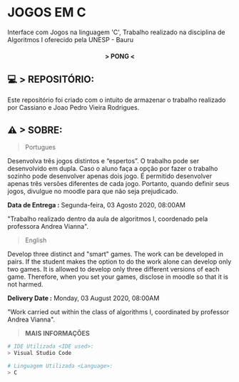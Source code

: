 # JOGOS EM C
Interface com Jogos na linguagem 'C', Trabalho realizado na disciplina de Algoritmos I oferecido pela UNESP - Bauru
<h4 align="center"> 
	  > PONG < 
</h4>

## 💻 > REPOSITÓRIO:

Este repositório foi criado com o intuito de armazenar o trabalho realizado por Cassiano e Joao Pedro Vieira Rodrigues.

## ⚠ > SOBRE:
> Portugues

Desenvolva três jogos distintos e “espertos”. O trabalho pode ser desenvolvido em dupla. Caso o aluno faça a opção por fazer o trabalho sozinho pode desenvolver apenas dois jogo. 
É permitido desenvolver apenas três versões diferentes de cada jogo. Portanto, quando definir seus jogos, divulgue no moodle para que não seja prejudicado. 

**Data de Entrega :** Segunda-feira, 03 Agosto 2020, 08:00AM

"Trabalho realizado dentro da aula de algoritmos I, coordenado pela professora Andrea Vianna".

> English

Develop three distinct and "smart" games. The work can be developed in pairs. If the student makes the option to do the work alone can develop only two games. 
It is allowed to develop only three different versions of each game. Therefore, when you set your games, disclose in moodle so that it is not harmed. 

**Delivery Date :** Monday, 03 August 2020, 08:00AM

"Work carried out within the class of algorithms I, coordinated by professor Andrea Vianna".


> **MAIS INFORMAÇÕES**
```bash
# IDE Utilizada <IDE used>:
> Visual Studio Code

# Linguagem Utilizada <Language>:
> C 
```

